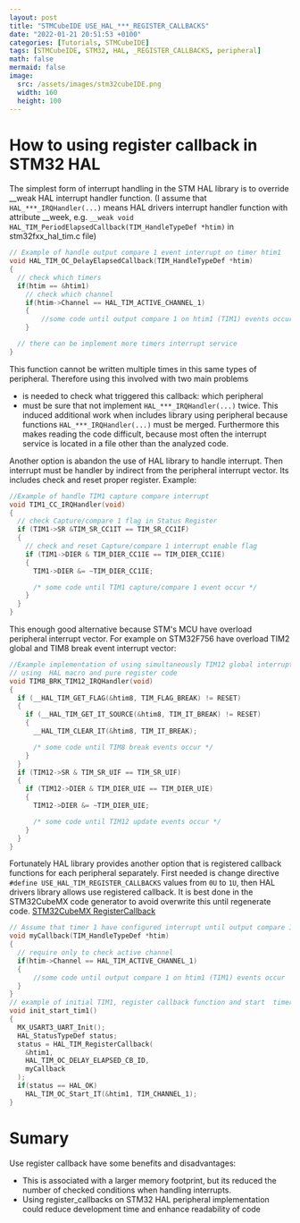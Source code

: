 ```yaml
---
layout: post
title: "STMCubeIDE USE_HAL_***_REGISTER_CALLBACKS"
date: "2022-01-21 20:51:53 +0100"
categories: [Tutorials, STMCubeIDE]
tags: [STMCubeIDE, STM32, HAL, _REGISTER_CALLBACKS, peripheral]
math: false
mermaid: false
image:
  src: /assets/images/stm32cubeIDE.png
  width: 160
  height: 100
---
```

# How to using register callback in STM32 HAL
The simplest form of interrupt handling in the STM HAL library is to override __weak HAL interrupt handler function. (I assume that ```HAL_***_IRQHandler(...)``` means HAL drivers interrupt handler function with attribute __week, e.g. ```__weak void HAL_TIM_PeriodElapsedCallback(TIM_HandleTypeDef *htim)``` in stm32fxx_hal_tim.c file)
```c
// Example of handle output compare 1 event interrupt on timer htim1
void HAL_TIM_OC_DelayElapsedCallback(TIM_HandleTypeDef *htim)
{
  // check which timers
  if(htim == &htim1)
    // check which channel
    if(htim->Channel == HAL_TIM_ACTIVE_CHANNEL_1)
    {
        //some code until output compare 1 on htim1 (TIM1) events occur
    }

  // there can be implement more timers interrupt service
}
```
This function cannot be written multiple times in this same types of peripheral. Therefore using this involved with two main problems
* is needed to check what triggered this callback: which peripheral
* must be sure that not implement ```HAL_***_IRQHandler(...)``` twice. This induced additional work when includes library using peripheral because functions ```HAL_***_IRQHandler(...)``` must be merged. Furthermore this makes reading the code difficult, because most often the interrupt service is located in a file other than the analyzed code.

Another option is abandon the use of HAL library to handle interrupt. Then interrupt must be handler by indirect from the peripheral interrupt vector. Its includes check and reset proper register. Example:
```c
//Example of handle TIM1 capture compare interrupt
void TIM1_CC_IRQHandler(void)
{
  // check Capture/compare 1 flag in Status Register
  if (TIM1->SR &TIM_SR_CC1IT == TIM_SR_CC1IF)
  {
    // check and reset Capture/compare 1 interrupt enable flag
  	if (TIM1->DIER & TIM_DIER_CC1IE == TIM_DIER_CC1IE)
  	{
  	  TIM1->DIER &= ~TIM_DIER_CC1IE;

      /* some code until TIM1 capture/compare 1 event occur */
  	}
  }
}
```
This enough good alternative because STM's MCU have overload peripheral interrupt vector. For example on STM32F756 have overload TIM2 global and TIM8 break event interrupt vector:
```c
//Example implementation of using simultaneously TIM12 global interrupt and TIM8 break event interrupt
// using  HAL macro and pure register code
void TIM8_BRK_TIM12_IRQHandler(void)
{
  if (__HAL_TIM_GET_FLAG(&htim8, TIM_FLAG_BREAK) != RESET)
  {
    if (__HAL_TIM_GET_IT_SOURCE(&htim8, TIM_IT_BREAK) != RESET)
    {
      __HAL_TIM_CLEAR_IT(&htim8, TIM_IT_BREAK);

      /* some code until TIM8 break events occur */
    }
  }
  if (TIM12->SR & TIM_SR_UIF == TIM_SR_UIF)
  {
  	if (TIM12->DIER & TIM_DIER_UIE == TIM_DIER_UIE)
  	{
  	  TIM12->DIER &= ~TIM_DIER_UIE;

      /* some code until TIM12 update events occur */
  	}
  }
}
```
Fortunately HAL library provides another option that is registered callback functions for each peripheral separately. First needed is change directive ```#define USE_HAL_TIM_REGISTER_CALLBACKS``` values from ```0U``` to ```1U```, then HAL drivers library allows use registered callback. It is best done in the STM32CubeMX code generator to avoid overwrite this until regenerate code. [STM32CubeMX RegisterCallback](/assets/Post_1/stm32mx.png) 
```c
// Assume that timer 1 have configured interrupt until output compare 1 event, and callback register function is myCallback
void myCallback(TIM_HandleTypeDef *htim)
{
  // require only to check active channel
  if(htim->Channel == HAL_TIM_ACTIVE_CHANNEL_1)
  {
      //some code until output compare 1 on htim1 (TIM1) events occur
  }
}
// example of initial TIM1, register callback function and start  timer with interrupt
void init_start_tim1()
{
  MX_USART3_UART_Init();
  HAL_StatusTypeDef status;
  status = HAL_TIM_RegisterCallback(
    &htim1,
    HAL_TIM_OC_DELAY_ELAPSED_CB_ID,
    myCallback
  );
  if(status == HAL_OK)
    HAL_TIM_OC_Start_IT(&htim1, TIM_CHANNEL_1);
}
```
# Sumary
Use register callback have some benefits and disadvantages:
* This is associated with a larger memory footprint, but its reduced the number of checked conditions when handling interrupts.  
* Using register_callbacks on STM32 HAL peripheral implementation could reduce development time and enhance readability of code
